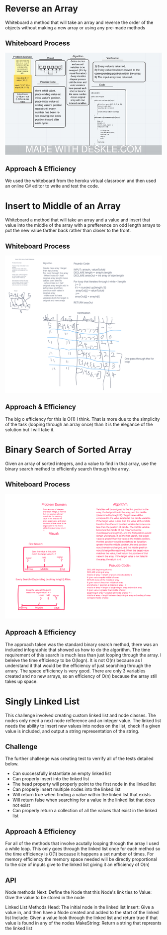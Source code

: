 # Reverse an Array
Whiteboard a method that will take an array and reverse the order of the objects without making a new array or using any pre-made methods

## Whiteboard Process
![whiteboard1](codeChallenge1WB.jpeg)

## Approach & Efficiency
We used the whiteboard from the heroku virtual classroom and then used an online C# editor to write and test the code.



<!--Break Between Whiteboards -->

# Insert to Middle of an Array
Whiteboard a method that will take an array and a value and insert that value into the middle of the array with a prefference on odd length arrays to put the new value farther back rather than closer to the front.

## Whiteboard Process
![whiteboard2](array-insert-shift.png)

## Approach & Efficiency
The big o efficiency for this is O(1) I think. That is more due to the simplicity of the task (looping through an array once) than it is the elegance of the solution but I will take it.



<!--Break Between Whiteboards -->

# Binary Search of Sorted Array
Given an array of sorted integers, and a value to find in that array, use the binary search method to efficiently search through the array.

## Whiteboard Process
![whiteboard3](array-binary-search.png)

## Approach & Efficiency
The approach taken was the standard binary search method, there was an included infographic that showed us how to do the algorithm. 
The time requirement of this search is much less than just looping through the array. I beleive the time efficiency to be O(logn). It is not O(n) because as I understand it that would be the efficiency of just searching through the arrary.
The space efficiency is very good. There are only 3 variables created and no new arrays, so an efficiency of O(n) because the array still takes up space.



<!--Code Challenge 05 Linked Lists Implementation -->

# Singly Linked List
This challenge involved creating custom linked list and node classes. 
The nodes only need a next node refference and an integer value. 
The linked list needs the ability to insert new values into nodes on the list, check if a given value is included, and output a string representation of the string.

## Challenge
The further challenge was creating test to verrify all of the tests detailed below.
- Can successfully instantiate an empty linked list
- Can properly insert into the linked list
- The head property will properly point to the first node in the linked list
- Can properly insert multiple nodes into the linked list
- Will return true when finding a value within the linked list that exists
- Will return false when searching for a value in the linked list that does not exist
- Can properly return a collection of all the values that exist in the linked list

## Approach & Efficiency
For all of the methods that involve acutally looping through the array I used a while loop.
This only goes through the linked list once for each method so the time efficiency is O(1) because it happens a set number of times.
For memory efficiency the memory space needed will be directly proportional to the size of inputs give to the linked list giving it an efficiency of O(n)

## API
Node methods
Next: Define the Node that this Node's link ties to
Value: Give the value to be stored in the node

Linked List Methods
Head: The initial node in the linked list
Insert: Give a value in, and then have a Node created and added to the start of the linked list
Include: Given a value look through the linked list and return true if that value is found in any of the nodes
MakeString: Return a string that represnts the linked list